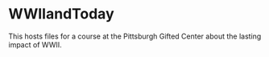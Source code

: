# WWIIandToday
This hosts files for a course at the Pittsburgh Gifted Center about the lasting impact of WWII.
